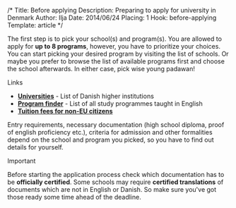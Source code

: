 /*
Title: Before applying
Description: Preparing to apply for university in Denmark
Author: Ilja
Date: 2014/06/24
Placing: 1
Hook: before-applying
Template: article
*/

The first step is to pick your school(s) and program(s). You are allowed to apply for **up to 8 programs**, however, you have to prioritize your choices. You can start picking your desired program by visiting the list of schools. Or maybe you prefer to browse the list of available programs first and choose the school afterwards. In either case, pick wise young padawan!

<div class="box links">
<div class="box-title"><i class="icon-link"></i>Links</div>
<ul>
<li><a href="http://studyindenmark.dk/study-options/danish-higher-education-institutions" title="List of Danish higher education institutions" target="_blank"><b>Universities</b></a> - List of Danish higher institutions</li>
<li><a href="http://studyindenmark.dk/portal" title="List of all study programmes taught in English" target="_blank"><b>Program finder</b></a> - List of all study programmes taught in English</li>
<li><a href="http://studyindenmark.dk/study-options/tuition-fees-and-scholarships" title="Information about tuition fees for non-EU citizens" target="_blank"><b>Tuition fees for non-EU citizens</b></a></li>
</ul>
</div>


Entry requirements, necessary documentation (high school diploma, proof of english proficiency etc.), criteria for admission and other formalities depend on the school and program you picked, so you have to find out details for yourself.

<div class="box important">
<div class="box-title"><i class="icon-important"></i>Important</div>
<p>Before starting the application process check which documentation has to be <b>officially certified</b>. Some schools may require <b>certified translations</b> of documents which are not in English or Danish. So make sure you've got those ready some time ahead of the deadline.</p>
</div>
